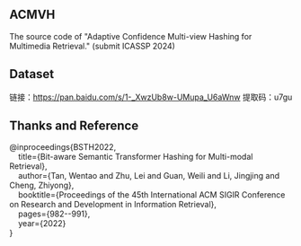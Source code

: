 
## ACMVH
The source code of "Adaptive Confidence Multi-view Hashing for Multimedia Retrieval." (submit ICASSP 2024)

## Dataset
  链接：https://pan.baidu.com/s/1-_XwzUb8w-UMupa_U6aWnw 提取码：u7gu



## Thanks and Reference
  @inproceedings{BSTH2022,   
  &nbsp;&nbsp;&nbsp;&nbsp;title={Bit-aware Semantic Transformer Hashing for Multi-modal Retrieval},   
  &nbsp;&nbsp;&nbsp;&nbsp;author={Tan, Wentao and Zhu, Lei and Guan, Weili and Li, Jingjing and Cheng, Zhiyong},   
  &nbsp;&nbsp;&nbsp;&nbsp;booktitle={Proceedings of the 45th International ACM SIGIR Conference on Research and Development in Information Retrieval},   
  &nbsp;&nbsp;&nbsp;&nbsp;pages={982--991},   
  &nbsp;&nbsp;&nbsp;&nbsp;year={2022}   
 }

